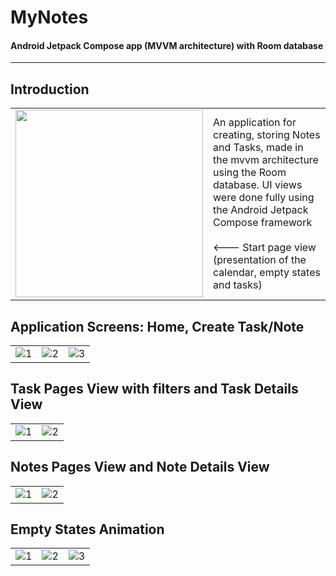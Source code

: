 # MyNotes

#### Android Jetpack Compose app (MVVM architecture) with Room database
 -------------
## Introduction


<table>
  <tr>
    <td> <img src="https://user-images.githubusercontent.com/77066408/182188929-4e9d02ee-f842-44db-9dd4-29280fc72cca.gif" width="300" /></td>
    <td> An application for creating, storing Notes and Tasks, made in the mvvm architecture using the Room database. UI views were done fully using the Android Jetpack Compose framework</br></br> <--- Start page view (presentation of the calendar, empty states and tasks)</td>
     
  </tr> 
</table>

## Application Screens: Home, Create Task/Note

<table>
  <tr>
    <td> <img src="https://user-images.githubusercontent.com/77066408/182004685-29147122-b8de-41ce-bf6e-4d066ad0a4f4.png"  alt="1" ></td>
    <td> <img src="https://user-images.githubusercontent.com/77066408/181923797-b6b8f06f-c3fe-4ebc-a68a-6b7877c52d93.png"  alt="2" ></td>
     <td> <img src="https://user-images.githubusercontent.com/77066408/181925581-b6bc6229-bb31-4359-ba81-7f2b6742b8ae.png"  alt="3" ></td>
  </tr> 
</table>

## Task Pages View with filters and Task Details View

<table>
  <tr>
    <td> <img src="https://user-images.githubusercontent.com/77066408/182004632-4437e848-f3c5-4598-b54d-7d5d9079f7ab.png"  alt="1" ></td>
    <td> <img src="https://user-images.githubusercontent.com/77066408/182026653-6de81571-c138-4e8d-976c-d654e7fb3b2d.png"  alt="2" ></td>
     
  </tr> 
</table>


## Notes Pages View and Note Details View
<table>
  <tr>
    <td> <img src="https://user-images.githubusercontent.com/77066408/182004533-025421bf-f57f-4ad8-a284-1ed10c4c80dd.png"  alt="1" ></td>
    <td> <img src="https://user-images.githubusercontent.com/77066408/181376437-e8587127-f07c-43d9-ba79-f264a7c8ce01.png"  alt="2" ></td>
  </tr> 
</table>

## Empty States Animation
<table>
  <tr>
    <td> <img src="https://user-images.githubusercontent.com/77066408/182183448-9a11d56c-2cda-4130-a406-f0cf22f9677f.png"  alt="1" ></td>
    <td> <img src="https://user-images.githubusercontent.com/77066408/182183446-f51ee41c-307f-463e-82ed-a850141c8c7c.png"  alt="2" ></td>
     <td> <img src="https://user-images.githubusercontent.com/77066408/182183439-b80206bb-a2cb-4c21-891f-9eb1431e8448.png"  alt="3" ></td>
  </tr> 
</table>






